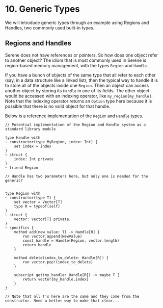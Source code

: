 # 10. Generic Types
We will introduce generic types through an example using Regions and Handles, two commonly used built-in types.

## Regions and Handles

Serene does not have references or pointers. So how does one object refer to another object? The idiom that is most commonly used in Serene is region-based memory management, with the types `Region` and `Handle`.

If you have a bunch of objects of the same type that all refer to each other (say, in a data structure like a linked list), then the typical way to handle it is to store all of the objects inside one `Region`.  Then an object can access another object by storing its `Handle` in one of its fields. The other object would be accessed with an indexing operator, like `my_region[my_handle]`. Note that the indexing operator returns an `Option` type here because it is possible that there is no valid object for that handle.

Below is a reference implementation of the `Region` and `Handle` types.

```serene
// Potential implementation of the Region and Handle system as a standard library module

type Handle with
~ constructor(type MyRegion, index: Int) {
    set index = index
}
~ struct {
    index: Int private
}
~ friend Region

// Handle has two parameters here, but only one is needed for the generic?


type Region with
~ constructor(type T) {
    set vector = Vector[T]
    type R = typeof(self)
}
~ struct {
    vector: Vector[T] private,
}
~ specifics {
    method add(new_value: T) -> Handle[R] {
        run vector.append(NewValue)
        const handle = Handle(Region, vector.length)
        return handle
    }

    method delete(index_to_delete: Handle[R]) {
        run vector.pop!(index_to_delete)
    }

    subscript get(my_handle: Handle[R]) -> maybe T {
        return vector[my_handle.index]
    }
}

// Note that all T's here are the same and they come from the constructor. Need a better way to make that clear...
```

